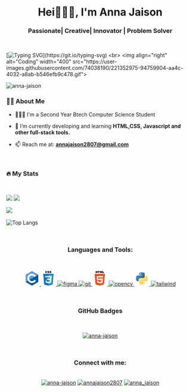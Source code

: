 
<h1 align="center">Hei🙋🏻‍♀, I'm Anna Jaison</h1>
<h3 align="center">Passionate| Creative| Innovator | Problem Solver</h3>
<br>

[![Typing SVG](https://readme-typing-svg.herokuapp.com?duration=10000&center=true&vCenter=true&width=1000&height=50&lines=Hello+Its+Me+Anna-Jaison%2C+Welcome+to+my+Github+page.)](https://git.io/typing-svg)
<br>
<img align="right" alt="Coding" width="400" src="https://user-images.githubusercontent.com/74038190/221352975-94759904-aa4c-4032-a8ab-b546efb9c478.gif">
<p align="left"> <img src="https://komarev.com/ghpvc/?username=anna-jaison&label=Profile%20views&color=0e75b6&style=flat" alt="anna-jaison" /> </p>


### 👩🏻 About Me
- 👩🏻‍💻 I'm a Second Year Btech Computer Science Student

- 🌱 I’m currently developing and learning **HTML,CSS, Javascript and other full-stack tools.**

- 📫 Reach me at: **annajaison2807@gmail.com**
 <br>
  
### 🔥 My Stats
<br>
<p align="left"><img width="400" src="https://github-readme-stats.vercel.app/api?username=anna-jaison&count_private=true&show_icons=true&theme=react" /> <img width="430" src="https://streak-stats.demolab.com/?user=anna-jaison&theme=react" /> 
<p align="centre"><img width="830" src="https://github-readme-activity-graph.vercel.app/graph?username=anna-jaison&bg_color=21232a&color=a8eeff&line=61dafb&point=f0fcff&area=true&hide_border=false" />
<a href="https://github.com/anna-jaison/github-stats">
</a>

![Top Langs](https://github-readme-stats.vercel.app/api/top-langs/?username=anna-jaison&layout=compact&theme=dark&hide_border=true)

<br>
<h3 align="center">Languages and Tools:</h3><br>
<p align="center"> <a href="https://www.cprogramming.com/" target="_blank" rel="noreferrer"> <img src="https://raw.githubusercontent.com/devicons/devicon/master/icons/c/c-original.svg" alt="c" width="40" height="40"/> </a> <a href="https://www.w3schools.com/css/" target="_blank" rel="noreferrer"> <img src="https://raw.githubusercontent.com/devicons/devicon/master/icons/css3/css3-original-wordmark.svg" alt="css3" width="40" height="40"/> </a> <a href="https://www.figma.com/" target="_blank" rel="noreferrer"> <img src="https://www.vectorlogo.zone/logos/figma/figma-icon.svg" alt="figma" width="40" height="40"/> </a> <a href="https://git-scm.com/" target="_blank" rel="noreferrer"> <img src="https://www.vectorlogo.zone/logos/git-scm/git-scm-icon.svg" alt="git" width="40" height="40"/> </a> <a href="https://www.w3.org/html/" target="_blank" rel="noreferrer"> <img src="https://raw.githubusercontent.com/devicons/devicon/master/icons/html5/html5-original-wordmark.svg" alt="html5" width="40" height="40"/> </a> <a href="https://opencv.org/" target="_blank" rel="noreferrer"> <img src="https://www.vectorlogo.zone/logos/opencv/opencv-icon.svg" alt="opencv" width="40" height="40"/> </a> <a href="https://www.python.org" target="_blank" rel="noreferrer"> <img src="https://raw.githubusercontent.com/devicons/devicon/master/icons/python/python-original.svg" alt="python" width="40" height="40"/> </a> <a href="https://tailwindcss.com/" target="_blank" rel="noreferrer"> <img src="https://www.vectorlogo.zone/logos/tailwindcss/tailwindcss-icon.svg" alt="tailwind" width="40" height="40"/> </a> </p>

<br>
<h3 align="center"> GitHub Badges</h3><br>
<p align="center" media="prefers-color-scheme: dark"> <a href="https://github.com/ryo-ma/github-profile-trophy"><img src="https://github-profile-trophy.vercel.app/?username=anna-jaison"alt="anna-jaison" /></a> </p>
<br>
<h3 align="center">Connect with me:</h3>
<p align="center"><br>
<a href="https://linkedin.com/in/anna-jaison" target="blank"><img align="center" src="https://raw.githubusercontent.com/rahuldkjain/github-profile-readme-generator/master/src/images/icons/Social/linked-in-alt.svg" alt="anna-jaison" height="30" width="40" /></a>
<a href="https://www.hackerrank.com/annajaison2807" target="blank"><img align="center" src="https://raw.githubusercontent.com/rahuldkjain/github-profile-readme-generator/master/src/images/icons/Social/hackerrank.svg" alt="annajaison2807" height="30" width="40" /></a>
<a href="https://discord.gg/anna_jaison" target="blank"><img align="center" src="https://raw.githubusercontent.com/rahuldkjain/github-profile-readme-generator/master/src/images/icons/Social/discord.svg" alt="anna_jaison" height="30" width="40" /></a>
</p><br>

